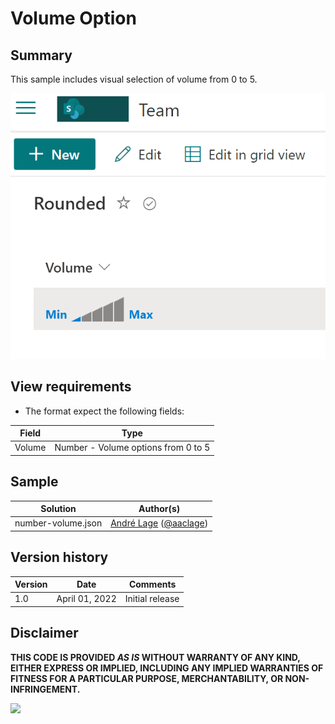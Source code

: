 # Volume Option

## Summary
This sample includes visual selection of volume from 0 to 5.

![screenshot of the sample](./assets/screenshot.gif)

## View requirements
- The format expect the following fields:

Field |Type
--------|---------
Volume | Number - Volume options from 0 to 5 


## Sample

Solution|Author(s)
--------|---------
number-volume.json | [André Lage](https://github.com/aaclage) ([@aaclage](https://twitter.com/aaclage))

## Version history

Version|Date|Comments
-------|----|--------
1.0|April 01, 2022|Initial release


## Disclaimer
**THIS CODE IS PROVIDED *AS IS* WITHOUT WARRANTY OF ANY KIND, EITHER EXPRESS OR IMPLIED, INCLUDING ANY IMPLIED WARRANTIES OF FITNESS FOR A PARTICULAR PURPOSE, MERCHANTABILITY, OR NON-INFRINGEMENT.**

<img src="https://pnptelemetry.azurewebsites.net/list-formatting/column-samples/number-volume" />